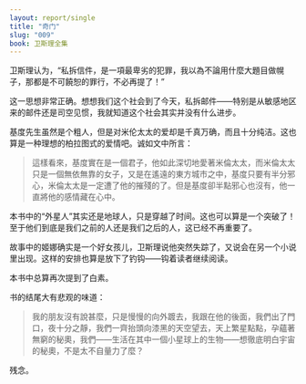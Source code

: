 ```yaml
---
layout: report/single
title: "奇门"
slug: "009"
book: 卫斯理全集
---
```

卫斯理认为，“私拆信件，是一項最卑劣的犯罪，我以為不論用什麼大題目做幌子，那都是不可饒恕的罪行，不必再提了！”

这一思想非常正确。想想我们这个社会到了今天，私拆邮件——特别是从敏感地区来的邮件还是司空见惯，我就知道这个社会其实并没有什么进步。

基度先生虽然是个粗人，但是对米伦太太的爱却是千真万确，而且十分纯洁。这也算是一种理想的柏拉图式的爱情吧。诚如文中所言：

>這樣看來，基度實在是一個君子，他如此深切地愛著米倫太太，而米倫太太只是一個無依無靠的女子，又是在遙遠的東方城巿之中，基度只要有半分邪心，米倫太太是一定遭了他的摧殘的了。但是基度卻半點邪心也沒有，他一直將他的感情藏在心中。

本书中的“外星人”其实还是地球人，只是穿越了时间。这也可以算是一个突破了！至于他们到底是我们之前的人还是我们之后的人，这已经不再重要了。

故事中的姬娜确实是一个好女孩儿，卫斯理说他突然失踪了，又说会在另一个小说里出现。这样的安排也算是放下了钓钩——钩着读者继续阅读。

本书中总算再次提到了白素。

书的结尾大有悲观的味道：

>我的朋友沒有說甚麼，只是慢慢的向外踱去，我跟在他的後面，我們出了門口，夜十分之靜，我們一齊抬頭向漆黑的天空望去，天上繁星點點，孕蘊著無窮的秘奧，我們——生活在其中一個小星球上的生物——想徹底明白宇宙的秘奧，不是太不自量力了麼？

残念。
